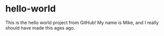 # hello-world
This is the hello world project from GitHub! My name is Mike, and I really should have made this ages ago.
